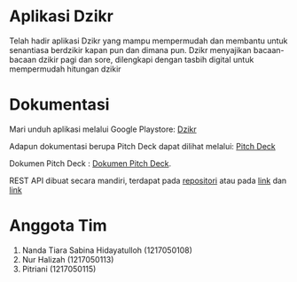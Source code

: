 # Aplikasi Dzikr

Telah hadir aplikasi Dzikr yang mampu mempermudah dan membantu untuk senantiasa berdzikir kapan pun dan dimana pun. Dzikr menyajikan bacaan-bacaan dzikir pagi dan sore, dilengkapi dengan tasbih digital untuk mempermudah hitungan dzikir

# Dokumentasi

Mari unduh aplikasi melalui Google Playstore: [Dzikr](https://play.google.com/store/apps/details?id=com.uaspam.dzikir_tasbih)

Adapun dokumentasi berupa Pitch Deck dapat dilihat melalui: [Pitch Deck](https://youtu.be/p2T35cKmQGA?si=BmnEsH1inAcBXq6Q)

Dokumen Pitch Deck : [Dokumen Pitch Deck](https://www.canva.com/design/DAF4y8_eqEs/TN_iGZo1KmcBTxXoVT21uQ/edit).

REST API dibuat secara mandiri, terdapat pada [repositori](https://github.com/ppitria/dzikr.git) atau pada [link](https://dzikr-omega.vercel.app/dzikir-pagi) dan [link](https://dzikr-omega.vercel.app/dzikir-sore)

# Anggota Tim
1. Nanda Tiara Sabina Hidayatulloh (1217050108)
2. Nur Halizah (1217050113)
3. Pitriani (1217050115)
